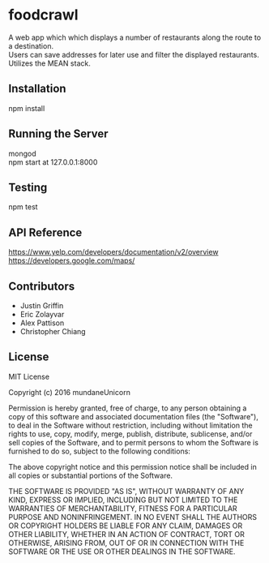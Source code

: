 foodcrawl
=====================
A web app which which displays a number of restaurants along the route to a destination.  
Users can save addresses for later use and filter the displayed restaurants.  
Utilizes the MEAN stack.

## Installation

npm install  

## Running the Server

mongod  
npm start
at 127.0.0.1:8000

## Testing

npm test

## API Reference

https://www.yelp.com/developers/documentation/v2/overview  
https://developers.google.com/maps/

## Contributors

* Justin Griffin
* Eric Zolayvar
* Alex Pattison
* Christopher Chiang

## License

MIT License

Copyright (c) 2016 mundaneUnicorn

Permission is hereby granted, free of charge, to any person obtaining a copy
of this software and associated documentation files (the "Software"), to deal
in the Software without restriction, including without limitation the rights
to use, copy, modify, merge, publish, distribute, sublicense, and/or sell
copies of the Software, and to permit persons to whom the Software is
furnished to do so, subject to the following conditions:

The above copyright notice and this permission notice shall be included in all
copies or substantial portions of the Software.

THE SOFTWARE IS PROVIDED "AS IS", WITHOUT WARRANTY OF ANY KIND, EXPRESS OR
IMPLIED, INCLUDING BUT NOT LIMITED TO THE WARRANTIES OF MERCHANTABILITY,
FITNESS FOR A PARTICULAR PURPOSE AND NONINFRINGEMENT. IN NO EVENT SHALL THE
AUTHORS OR COPYRIGHT HOLDERS BE LIABLE FOR ANY CLAIM, DAMAGES OR OTHER
LIABILITY, WHETHER IN AN ACTION OF CONTRACT, TORT OR OTHERWISE, ARISING FROM,
OUT OF OR IN CONNECTION WITH THE SOFTWARE OR THE USE OR OTHER DEALINGS IN THE
SOFTWARE.
